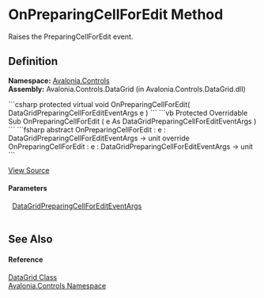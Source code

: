 # OnPreparingCellForEdit Method


Raises the PreparingCellForEdit event.



## Definition
**Namespace:** <a href="N_Avalonia_Controls">Avalonia.Controls</a>  
**Assembly:** Avalonia.Controls.DataGrid (in Avalonia.Controls.DataGrid.dll)

<Tabs groupId="api-code-preview">
<TabItem value="csharp" label="C#">
```csharp
protected virtual void OnPreparingCellForEdit(
	DataGridPreparingCellForEditEventArgs e
)
```
</TabItem>
<TabItem value="vb" label="VB">
```vb
Protected Overridable Sub OnPreparingCellForEdit ( 
	e As DataGridPreparingCellForEditEventArgs
)
```
</TabItem>
<TabItem value="fsharp" label="F#">
```fsharp
abstract OnPreparingCellForEdit : 
        e : DataGridPreparingCellForEditEventArgs -> unit 
override OnPreparingCellForEdit : 
        e : DataGridPreparingCellForEditEventArgs -> unit 
```
</TabItem>
</Tabs>



<a href="https://github.com/AvaloniaUI/Avalonia/tree/master/src/Avalonia.Controls.DataGrid/DataGrid.cs#L2411" title="View the source code">View Source</a>



#### Parameters
<dl><dt>  <a href="T_Avalonia_Controls_DataGridPreparingCellForEditEventArgs">DataGridPreparingCellForEditEventArgs</a></dt><dd> </dd></dl>

## See Also


#### Reference
<a href="T_Avalonia_Controls_DataGrid">DataGrid Class</a>  
<a href="N_Avalonia_Controls">Avalonia.Controls Namespace</a>  

